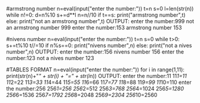 #armstrong number
n=eval(input("enter the number:"))
t=n
s=0
l=len(str(n))
while n!=0:
    d=n%10
    s+=d**l
    n=n//10
if t==s:
    print("armstrong number",t)
else:
    print("not an armstrong number",t)
OUTPUT:
enter the number:999
not an armstrong number 999
enter the number:153
armstrong number 153

#nivens number
n=eval(input("enter the number:"))
t=n
s=0
while t>0:
    s+=t%10
    t//=10
if n%s==0:
    print("nivens number",n)
else:
    print("not a nives number",n)
OUTPUT:
enter the number:156
nivens number 156
enter the number:123
not a nives number 123

#TABLES FORMAT
n=eval(input("enter the number:"))
for i in range(1,11):
    print(str(n)+"*" + str(i) + "=" + str(i*n))
OUTPUT:
enter the number:11
11*1=11
11*2=22
11*3=33
11*4=44
11*5=55
11*6=66
11*7=77
11*8=88
11*9=99
11*10=110
enter the number:256
256*1=256
256*2=512
256*3=768
256*4=1024
256*5=1280
256*6=1536
256*7=1792
256*8=2048
256*9=2304
256*10=2560

